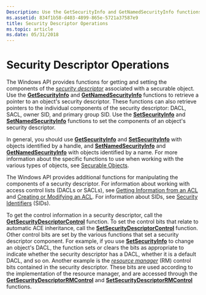 ```yaml
---
Description: Use the GetSecurityInfo and GetNamedSecurityInfo functions to retrieve a pointer to an objects security descriptor.
ms.assetid: 834f1b58-d403-4899-865e-5721a37587e9
title: Security Descriptor Operations
ms.topic: article
ms.date: 05/31/2018
---
```


# Security Descriptor Operations

The Windows API provides functions for getting and setting the components of the [*security descriptor*](https://docs.microsoft.com/windows/desktop/SecGloss/s-gly) associated with a securable object. Use the [**GetSecurityInfo**](/windows/desktop/api/Aclapi/nf-aclapi-getsecurityinfo) and [**GetNamedSecurityInfo**](/windows/desktop/api/Aclapi/nf-aclapi-getnamedsecurityinfoa) functions to retrieve a pointer to an object's security descriptor. These functions can also retrieve pointers to the individual components of the security descriptor: DACL, SACL, owner SID, and primary group SID. Use the [**SetSecurityInfo**](/windows/desktop/api/Aclapi/nf-aclapi-setsecurityinfo) and [**SetNamedSecurityInfo**](/windows/desktop/api/Aclapi/nf-aclapi-setnamedsecurityinfoa) functions to set the components of an object's security descriptor.

In general, you should use [**GetSecurityInfo**](/windows/desktop/api/Aclapi/nf-aclapi-getsecurityinfo) and [**SetSecurityInfo**](/windows/desktop/api/Aclapi/nf-aclapi-setsecurityinfo) with objects identified by a handle, and [**SetNamedSecurityInfo**](/windows/desktop/api/Aclapi/nf-aclapi-setnamedsecurityinfoa) and [**GetNamedSecurityInfo**](/windows/desktop/api/Aclapi/nf-aclapi-getnamedsecurityinfoa) with objects identified by a name. For more information about the specific functions to use when working with the various types of objects, see [Securable Objects](securable-objects.md).

The Windows API provides additional functions for manipulating the components of a security descriptor. For information about working with access control lists (DACLs or SACLs), see [Getting Information from an ACL](getting-information-from-an-acl.md) and [Creating or Modifying an ACL](creating-or-modifying-an-acl.md). For information about SIDs, see [Security Identifiers](security-identifiers.md) (SIDs).

To get the control information in a security descriptor, call the [**GetSecurityDescriptorControl**](https://msdn.microsoft.com/library/Aa446647(v=VS.85).aspx) function. To set the control bits that relate to automatic ACE inheritance, call the [**SetSecurityDescriptorControl**](https://msdn.microsoft.com/library/Aa379582(v=VS.85).aspx) function. Other control bits are set by the various functions that set a security descriptor component. For example, if you use [**SetSecurityInfo**](/windows/desktop/api/Aclapi/nf-aclapi-setsecurityinfo) to change an object's DACL, the function sets or clears the bits as appropriate to indicate whether the security descriptor has a DACL, whether it is a default DACL, and so on. Another example is the [*resource manager*](https://docs.microsoft.com/windows/desktop/SecGloss/r-gly) (RM) control bits contained in the security descriptor. These bits are used according to the implementation of the resource manager, and are accessed through the [**GetSecurityDescriptorRMControl**](https://msdn.microsoft.com/library/Aa446652(v=VS.85).aspx) and [**SetSecurityDescriptorRMControl**](https://msdn.microsoft.com/library/Aa379586(v=VS.85).aspx) functions.

 

 




